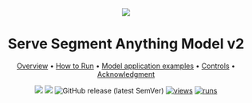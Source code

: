 <div align="center" markdown>
<img src="https://github.com/user-attachments/assets/2a61ab91-553b-4d98-808f-b20881829d59"/>  

# Serve Segment Anything Model v2
  
<p align="center">
  <a href="#Overview">Overview</a> •
  <a href="#How-to-Run">How to Run</a> •
  <a href="#Model-application-examples">Model application examples</a> •
  <a href="#Controls">Controls</a> •
  <a href="#Acknowledgment">Acknowledgment</a> 
</p>

[![](https://img.shields.io/badge/supervisely-ecosystem-brightgreen)](https://ecosystem.supervise.ly/apps/supervisely-ecosystem/serve-segment-anything-2)
[![](https://img.shields.io/badge/slack-chat-green.svg?logo=slack)](https://supervise.ly/slack)
![GitHub release (latest SemVer)](https://img.shields.io/github/v/release/supervisely-ecosystem/serve-segment-anything-2)
[![views](https://app.supervise.ly/img/badges/views/supervisely-ecosystem/serve-segment-anything-2.png)](https://supervise.ly)
[![runs](https://app.supervise.ly/img/badges/runs/supervisely-ecosystem/serve-segment-anything-2.png)](https://supervise.ly)
 
</div>
